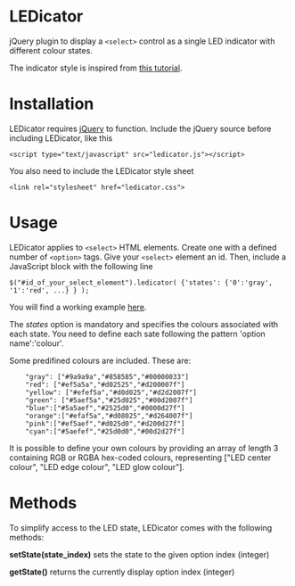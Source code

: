 # LEDicator
jQuery plugin to display a ````<select>```` control as a single LED indicator with different colour states.

The indicator style is inspired from [this tutorial](http://tympanus.net/Tutorials/CSS3ButtonSwitches/).

# Installation

LEDicator requires [jQuery](https://jquery.com) to function. Include the jQuery source before including LEDicator, like this
````
<script type="text/javascript" src="ledicator.js"></script>
````

You also need to include the LEDicator style sheet

````
<link rel="stylesheet" href="ledicator.css">
````

# Usage

LEDicator applies to ````<select>```` HTML elements. Create one with a defined number of ````<option>```` tags. Give your ````<select>```` element an id. Then, include a JavaScript block with the following line

````
$("#id_of_your_select_element").ledicator( {'states': {'0':'gray', '1':'red', ...} } );
````
You will find a working example [here](https://github.com/vpaeder/ledicator/blob/master/ledicator-demo.html).

The *states* option is mandatory and specifies the colours associated with each state. You need to define each sate following the pattern 'option name':'colour'.

Some predifined colours are included. These are:

````
	"gray": ["#9a9a9a","#858585","#00000033"]
	"red": ["#ef5a5a","#d02525","#d200007f"]
	"yellow": ["#efef5a","#d0d025","#d2d2007f"]
	"green": ["#5aef5a","#25d025","#00d2007f"]
	"blue":["#5a5aef","#2525d0","#0000d27f"]
	"orange":["#efaf5a","#d08025","#d264007f"]
	"pink":["#ef5aef","#d025d0","#d200d27f"]
	"cyan":["#5aefef","#25d0d0","#00d2d27f"]	
````

It is possible to define your own colours by providing an array of length 3 containing RGB or RGBA hex-coded colours, representing ["LED center colour", "LED edge colour", "LED glow colour"].

# Methods

To simplify access to the LED state, LEDicator comes with the following methods:

**setState(state_index)** sets the state to the given option index (integer)

**getState()** returns the currently display option index (integer)
